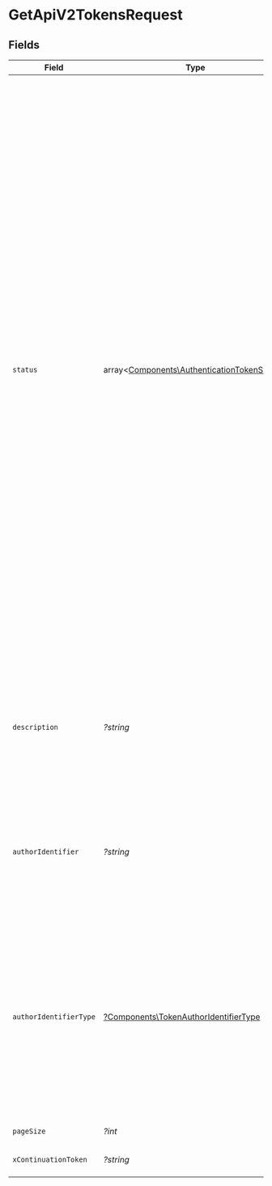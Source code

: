 # GetApiV2TokensRequest


## Fields

| Field                                                                                                                                                                                                                                                                                                                                                                                                                                                                                                                                                                                                                                                                                                                                           | Type                                                                                                                                                                                                                                                                                                                                                                                                                                                                                                                                                                                                                                                                                                                                            | Required                                                                                                                                                                                                                                                                                                                                                                                                                                                                                                                                                                                                                                                                                                                                        | Description                                                                                                                                                                                                                                                                                                                                                                                                                                                                                                                                                                                                                                                                                                                                     |
| ----------------------------------------------------------------------------------------------------------------------------------------------------------------------------------------------------------------------------------------------------------------------------------------------------------------------------------------------------------------------------------------------------------------------------------------------------------------------------------------------------------------------------------------------------------------------------------------------------------------------------------------------------------------------------------------------------------------------------------------------- | ----------------------------------------------------------------------------------------------------------------------------------------------------------------------------------------------------------------------------------------------------------------------------------------------------------------------------------------------------------------------------------------------------------------------------------------------------------------------------------------------------------------------------------------------------------------------------------------------------------------------------------------------------------------------------------------------------------------------------------------------- | ----------------------------------------------------------------------------------------------------------------------------------------------------------------------------------------------------------------------------------------------------------------------------------------------------------------------------------------------------------------------------------------------------------------------------------------------------------------------------------------------------------------------------------------------------------------------------------------------------------------------------------------------------------------------------------------------------------------------------------------------- | ----------------------------------------------------------------------------------------------------------------------------------------------------------------------------------------------------------------------------------------------------------------------------------------------------------------------------------------------------------------------------------------------------------------------------------------------------------------------------------------------------------------------------------------------------------------------------------------------------------------------------------------------------------------------------------------------------------------------------------------------- |
| `status`                                                                                                                                                                                                                                                                                                                                                                                                                                                                                                                                                                                                                                                                                                                                        | array<[Components\AuthenticationTokenStatus](../../Models/Components/AuthenticationTokenStatus.md)>                                                                                                                                                                                                                                                                                                                                                                                                                                                                                                                                                                                                                                             | :heavy_minus_sign:                                                                                                                                                                                                                                                                                                                                                                                                                                                                                                                                                                                                                                                                                                                              | Status tokenów do zwrócenia. W przypadku braku parametru zwracane są wszystkie tokeny. Parametr można przekazać wielokrotnie.<br/>\| Wartość \| Opis \|<br/>\| --- \| --- \|<br/>\| Pending \| Token został utworzony ale jest jeszcze w trakcie aktywacji i nadawania uprawnień. Nie może być jeszcze wykorzystywany do uwierzytelniania. \|<br/>\| Active \| Token jest aktywny i może być wykorzystywany do uwierzytelniania. \|<br/>\| Revoking \| Token jest w trakcie unieważniania. Nie może już być wykorzystywany do uwierzytelniania. \|<br/>\| Revoked \| Token został unieważniony i nie może być wykorzystywany do uwierzytelniania. \|<br/>\| Failed \| Nie udało się aktywować tokena. Należy wygenerować nowy token, obecny nie może być wykorzystywany do uwierzytelniania. \|<br/> |
| `description`                                                                                                                                                                                                                                                                                                                                                                                                                                                                                                                                                                                                                                                                                                                                   | *?string*                                                                                                                                                                                                                                                                                                                                                                                                                                                                                                                                                                                                                                                                                                                                       | :heavy_minus_sign:                                                                                                                                                                                                                                                                                                                                                                                                                                                                                                                                                                                                                                                                                                                              | Umożliwia filtrowanie tokenów po opisie. Wartość parametru jest wyszukiwana w opisie tokena (operacja nie rozróżnia wielkości liter). Należy podać co najmniej 3 znaki.                                                                                                                                                                                                                                                                                                                                                                                                                                                                                                                                                                         |
| `authorIdentifier`                                                                                                                                                                                                                                                                                                                                                                                                                                                                                                                                                                                                                                                                                                                              | *?string*                                                                                                                                                                                                                                                                                                                                                                                                                                                                                                                                                                                                                                                                                                                                       | :heavy_minus_sign:                                                                                                                                                                                                                                                                                                                                                                                                                                                                                                                                                                                                                                                                                                                              | Umożliwia filtrowanie tokenów po ich twórcy. Wartość parametru jest wyszukiwana w identyfikatorze (operacja nie rozróżnia wielkości liter). Należy podać co najmniej 3 znaki.                                                                                                                                                                                                                                                                                                                                                                                                                                                                                                                                                                   |
| `authorIdentifierType`                                                                                                                                                                                                                                                                                                                                                                                                                                                                                                                                                                                                                                                                                                                          | [?Components\TokenAuthorIdentifierType](../../Models/Components/TokenAuthorIdentifierType.md)                                                                                                                                                                                                                                                                                                                                                                                                                                                                                                                                                                                                                                                   | :heavy_minus_sign:                                                                                                                                                                                                                                                                                                                                                                                                                                                                                                                                                                                                                                                                                                                              | Umożliwia filtrowanie tokenów po ich twórcy. Wartość parametru określa typ identyfikatora w którym będzie wyszukiwany ciąg znaków przekazany w parametrze `authorIdentifier`.<br/>\| Wartość \| Opis \|<br/>\| --- \| --- \|<br/>\| Nip \| NIP. \|<br/>\| Pesel \| PESEL. \|<br/>\| Fingerprint \| Odcisk palca certyfikatu. \|<br/>                                                                                                                                                                                                                                                                                                                                                                                                            |
| `pageSize`                                                                                                                                                                                                                                                                                                                                                                                                                                                                                                                                                                                                                                                                                                                                      | *?int*                                                                                                                                                                                                                                                                                                                                                                                                                                                                                                                                                                                                                                                                                                                                          | :heavy_minus_sign:                                                                                                                                                                                                                                                                                                                                                                                                                                                                                                                                                                                                                                                                                                                              | Rozmiar strony wyników.                                                                                                                                                                                                                                                                                                                                                                                                                                                                                                                                                                                                                                                                                                                         |
| `xContinuationToken`                                                                                                                                                                                                                                                                                                                                                                                                                                                                                                                                                                                                                                                                                                                            | *?string*                                                                                                                                                                                                                                                                                                                                                                                                                                                                                                                                                                                                                                                                                                                                       | :heavy_minus_sign:                                                                                                                                                                                                                                                                                                                                                                                                                                                                                                                                                                                                                                                                                                                              | Token służący do pobrania kolejnej strony wyników.                                                                                                                                                                                                                                                                                                                                                                                                                                                                                                                                                                                                                                                                                              |